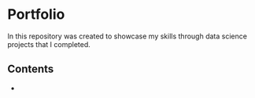 # Portfolio
In this repository was created to showcase my skills through data science projects that I completed.

## Contents
* 
